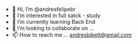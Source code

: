 - 👋 Hi, I’m @andresfelipebr
- 👀 I’m interested in full satck - study
- 🌱 I’m currently learning Back End  
- 💞️ I’m looking to collaborate on ... 
- 📫 How to reach me ... andresbikett@gmail.com

<!---
andresfelipebr/andresfelipebr is a ✨ special ✨ repository because its `README.md` (this file) appears on your GitHub profile.
You can click the Preview link to take a look at your changes.
--->
